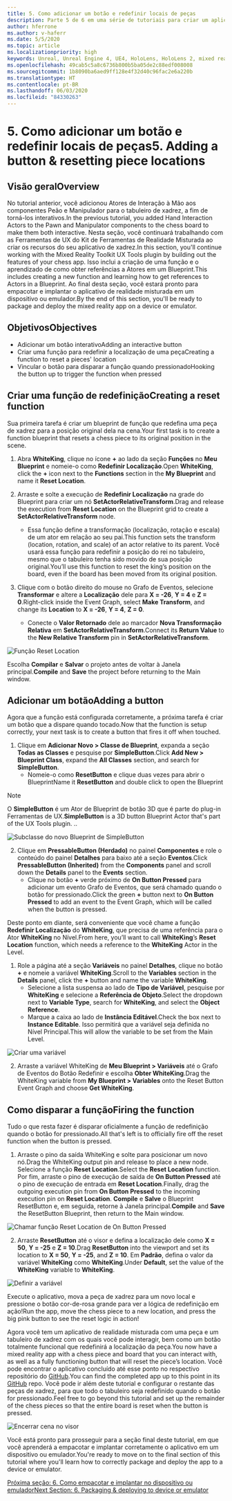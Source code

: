 ```yaml
---
title: 5. Como adicionar um botão e redefinir locais de peças
description: Parte 5 de 6 em uma série de tutoriais para criar um aplicativo de xadrez simples usando o Unreal Engine 4 e o plug-in Ferramentas de UX do Kit de Ferramentas de Realidade Misturada
author: hferrone
ms.author: v-haferr
ms.date: 5/5/2020
ms.topic: article
ms.localizationpriority: high
keywords: Unreal, Unreal Engine 4, UE4, HoloLens, HoloLens 2, mixed reality, tutorial, getting started, mrtk, uxt, UX Tools, documentation
ms.openlocfilehash: 49cab5c5a8c6736b800b5ba05de2c88edf008008
ms.sourcegitcommit: 1b8090ba6aed9ff128e4f32d40c96fac2e6a220b
ms.translationtype: HT
ms.contentlocale: pt-BR
ms.lasthandoff: 06/03/2020
ms.locfileid: "84330263"
---
```

# <a name="5-adding-a-button--resetting-piece-locations"></a><span data-ttu-id="bbfe2-104">5. Como adicionar um botão e redefinir locais de peças</span><span class="sxs-lookup"><span data-stu-id="bbfe2-104">5. Adding a button & resetting piece locations</span></span>


## <a name="overview"></a><span data-ttu-id="bbfe2-105">Visão geral</span><span class="sxs-lookup"><span data-stu-id="bbfe2-105">Overview</span></span>

<span data-ttu-id="bbfe2-106">No tutorial anterior, você adicionou Atores de Interação à Mão aos componentes Peão e Manipulador para o tabuleiro de xadrez, a fim de torná-los interativos.</span><span class="sxs-lookup"><span data-stu-id="bbfe2-106">In the previous tutorial, you added Hand Interaction Actors to the Pawn and Manipulator components to the chess board to make them both interactive.</span></span> <span data-ttu-id="bbfe2-107">Nesta seção, você continuará trabalhando com as Ferramentas de UX do Kit de Ferramentas de Realidade Misturada ao criar os recursos do seu aplicativo de xadrez.</span><span class="sxs-lookup"><span data-stu-id="bbfe2-107">In this section, you'll continue working with the Mixed Reality Toolkit UX Tools plugin by building out the features of your chess app.</span></span> <span data-ttu-id="bbfe2-108">Isso inclui a criação de uma função e o aprendizado de como obter referências a Atores em um Blueprint.</span><span class="sxs-lookup"><span data-stu-id="bbfe2-108">This includes creating a new function and learning how to get references to Actors in a Blueprint.</span></span> <span data-ttu-id="bbfe2-109">Ao final desta seção, você estará pronto para empacotar e implantar o aplicativo de realidade misturada em um dispositivo ou emulador.</span><span class="sxs-lookup"><span data-stu-id="bbfe2-109">By the end of this section, you'll be ready to package and deploy the mixed reality app on a device or emulator.</span></span>

## <a name="objectives"></a><span data-ttu-id="bbfe2-110">Objetivos</span><span class="sxs-lookup"><span data-stu-id="bbfe2-110">Objectives</span></span>

* <span data-ttu-id="bbfe2-111">Adicionar um botão interativo</span><span class="sxs-lookup"><span data-stu-id="bbfe2-111">Adding an interactive button</span></span>
* <span data-ttu-id="bbfe2-112">Criar uma função para redefinir a localização de uma peça</span><span class="sxs-lookup"><span data-stu-id="bbfe2-112">Creating a function to reset a pieces' location</span></span>
* <span data-ttu-id="bbfe2-113">Vincular o botão para disparar a função quando pressionado</span><span class="sxs-lookup"><span data-stu-id="bbfe2-113">Hooking the button up to trigger the function when pressed</span></span>

## <a name="creating-a-reset-function"></a><span data-ttu-id="bbfe2-114">Criar uma função de redefinição</span><span class="sxs-lookup"><span data-stu-id="bbfe2-114">Creating a reset function</span></span>
<span data-ttu-id="bbfe2-115">Sua primeira tarefa é criar um blueprint de função que redefina uma peça de xadrez para a posição original dela na cena.</span><span class="sxs-lookup"><span data-stu-id="bbfe2-115">Your first task is to create a function blueprint that resets a chess piece to its original position in the scene.</span></span> 

1.  <span data-ttu-id="bbfe2-116">Abra **WhiteKing**, clique no ícone **+** ao lado da seção **Funções** no **Meu Blueprint** e nomeie-o como **Redefinir Localização**.</span><span class="sxs-lookup"><span data-stu-id="bbfe2-116">Open **WhiteKing**, click the **+** icon next to the **Functions** section in the **My Blueprint** and name it **Reset Location**.</span></span> 

2.  <span data-ttu-id="bbfe2-117">Arraste e solte a execução de **Redefinir Localização** na grade do Blueprint para criar um nó **SetActorRelativeTransform**.</span><span class="sxs-lookup"><span data-stu-id="bbfe2-117">Drag and release the execution from **Reset Location** on the Blueprint grid to create a **SetActorRelativeTransform** node.</span></span> 
    * <span data-ttu-id="bbfe2-118">Essa função define a transformação (localização, rotação e escala) de um ator em relação ao seu pai.</span><span class="sxs-lookup"><span data-stu-id="bbfe2-118">This function sets the transform (location, rotation, and scale) of an actor relative to its parent.</span></span> <span data-ttu-id="bbfe2-119">Você usará essa função para redefinir a posição do rei no tabuleiro, mesmo que o tabuleiro tenha sido movido de sua posição original.</span><span class="sxs-lookup"><span data-stu-id="bbfe2-119">You’ll use this function to reset the king’s position on the board, even if the board has been moved from its original position.</span></span> 
    
3. <span data-ttu-id="bbfe2-120">Clique com o botão direito do mouse no Grafo de Eventos, selecione **Transformar** e altere a **Localização** dele para **X = -26**, **Y = 4** e **Z = 0**.</span><span class="sxs-lookup"><span data-stu-id="bbfe2-120">Right-click inside the Event Graph, select **Make Transform**, and change its **Location** to **X = -26**, **Y = 4**, **Z = 0**.</span></span>
    * <span data-ttu-id="bbfe2-121">Conecte o **Valor Retornado** dele ao marcador **Nova Transformação Relativa** em **SetActorRelativeTransform**.</span><span class="sxs-lookup"><span data-stu-id="bbfe2-121">Connect its **Return Value** to the **New Relative Transform** pin in **SetActorRelativeTransform**.</span></span> 

![Função Reset Location](images/unreal-uxt/5-function.PNG)

<span data-ttu-id="bbfe2-123">Escolha **Compilar** e **Salvar** o projeto antes de voltar à Janela principal.</span><span class="sxs-lookup"><span data-stu-id="bbfe2-123">**Compile** and **Save** the project before returning to the Main window.</span></span> 


## <a name="adding-a-button"></a><span data-ttu-id="bbfe2-124">Adicionar um botão</span><span class="sxs-lookup"><span data-stu-id="bbfe2-124">Adding a button</span></span>
<span data-ttu-id="bbfe2-125">Agora que a função está configurada corretamente, a próxima tarefa é criar um botão que a dispare quando tocado.</span><span class="sxs-lookup"><span data-stu-id="bbfe2-125">Now that the function is setup correctly, your next task is to create a button that fires it off when touched.</span></span> 

1.  <span data-ttu-id="bbfe2-126">Clique em **Adicionar Novo > Classe de Blueprint**, expanda a seção **Todas as Classes** e pesquise por **SimpleButton**.</span><span class="sxs-lookup"><span data-stu-id="bbfe2-126">Click **Add New > Blueprint Class**, expand the **All Classes** section, and search for **SimpleButton**.</span></span> 
    * <span data-ttu-id="bbfe2-127">Nomeie-o como **ResetButton** e clique duas vezes para abrir o Blueprint</span><span class="sxs-lookup"><span data-stu-id="bbfe2-127">Name it **ResetButton** and double click to open the Blueprint</span></span>

> [!NOTE]
> <span data-ttu-id="bbfe2-128">O **SimpleButton** é um Ator de Blueprint de botão 3D que é parte do plug-in Ferramentas de UX.</span><span class="sxs-lookup"><span data-stu-id="bbfe2-128">**SimpleButton** is a 3D button Blueprint Actor that's part of the UX Tools plugin.</span></span> <span data-ttu-id="bbfe2-129">.</span><span class="sxs-lookup"><span data-stu-id="bbfe2-129">.</span></span> 

![Subclasse do novo Blueprint de SimpleButton](images/unreal-uxt/5-subclass.PNG)

2. <span data-ttu-id="bbfe2-131">Clique em **PressableButton (Herdado)** no painel **Componentes** e role o conteúdo do painel **Detalhes** para baixo até a seção **Eventos**.</span><span class="sxs-lookup"><span data-stu-id="bbfe2-131">Click **PressableButton (Inherited)** from the **Components** panel and scroll down the **Details** panel to the **Events** section.</span></span> 
    * <span data-ttu-id="bbfe2-132">Clique no botão **+** verde próximo de **On Button Pressed** para adicionar um evento Grafo de Eventos, que será chamado quando o botão for pressionado.</span><span class="sxs-lookup"><span data-stu-id="bbfe2-132">Click the green **+** button next to **On Button Pressed** to add an event to the Event Graph, which will be called when the button is pressed.</span></span> 
    
<span data-ttu-id="bbfe2-133">Deste ponto em diante, será conveniente que você chame a função **Redefinir Localização** do **WhiteKing**, que precisa de uma referência para o Ator **WhiteKing** no Nível.</span><span class="sxs-lookup"><span data-stu-id="bbfe2-133">From here, you’ll want to call **WhiteKing**’s **Reset Location** function, which needs a reference to the **WhiteKing** Actor in the Level.</span></span> 

1.  <span data-ttu-id="bbfe2-134">Role a página até a seção **Variáveis** no painel **Detalhes**, clique no botão **+** e nomeie a variável **WhiteKing**.</span><span class="sxs-lookup"><span data-stu-id="bbfe2-134">Scroll to the **Variables** section in the **Details** panel, click the **+** button and name the variable **WhiteKing**.</span></span> 
    * <span data-ttu-id="bbfe2-135">Selecione a lista suspensa ao lado de **Tipo de Variável**, pesquise por **WhiteKing** e selecione a **Referência de Objeto**.</span><span class="sxs-lookup"><span data-stu-id="bbfe2-135">Select the dropdown next to **Variable Type**, search for **WhiteKing**, and select the **Object Reference**.</span></span> 
    * <span data-ttu-id="bbfe2-136">Marque a caixa ao lado de **Instância Editável**.</span><span class="sxs-lookup"><span data-stu-id="bbfe2-136">Check the box next to **Instance Editable**.</span></span> <span data-ttu-id="bbfe2-137">Isso permitirá que a variável seja definida no Nível Principal.</span><span class="sxs-lookup"><span data-stu-id="bbfe2-137">This will allow the variable to be set from the Main Level.</span></span> 

![Criar uma variável](images/unreal-uxt/5-var.PNG)

2.  <span data-ttu-id="bbfe2-139">Arraste a variável WhiteKing de **Meu Blueprint > Variáveis** até o Grafo de Eventos do Botão Redefinir e escolha **Obter WhiteKing**.</span><span class="sxs-lookup"><span data-stu-id="bbfe2-139">Drag the WhiteKing variable from **My Blueprint > Variables** onto the Reset Button Event Graph and choose **Get WhiteKing**.</span></span> 

## <a name="firing-the-function"></a><span data-ttu-id="bbfe2-140">Como disparar a função</span><span class="sxs-lookup"><span data-stu-id="bbfe2-140">Firing the function</span></span>
<span data-ttu-id="bbfe2-141">Tudo o que resta fazer é disparar oficialmente a função de redefinição quando o botão for pressionado.</span><span class="sxs-lookup"><span data-stu-id="bbfe2-141">All that's left is to officially fire off the reset function when the button is pressed.</span></span>

1.  <span data-ttu-id="bbfe2-142">Arraste o pino da saída WhiteKing e solte para posicionar um novo nó.</span><span class="sxs-lookup"><span data-stu-id="bbfe2-142">Drag the WhiteKing output pin and release to place a new node.</span></span> <span data-ttu-id="bbfe2-143">Selecione a função **Reset Location**.</span><span class="sxs-lookup"><span data-stu-id="bbfe2-143">Select the **Reset Location** function.</span></span> <span data-ttu-id="bbfe2-144">Por fim, arraste o pino de execução de saída de **On Button Pressed** até o pino de execução de entrada em **Reset Location**.</span><span class="sxs-lookup"><span data-stu-id="bbfe2-144">Finally, drag the outgoing execution pin from **On Button Pressed** to the incoming execution pin on **Reset Location**.</span></span> <span data-ttu-id="bbfe2-145">**Compile** e **Salve** o Blueprint ResetButton e, em seguida, retorne à Janela principal.</span><span class="sxs-lookup"><span data-stu-id="bbfe2-145">**Compile** and **Save** the ResetButton Blueprint, then return to the Main window.</span></span> 

![Chamar função Reset Location de On Button Pressed](images/unreal-uxt/5-callresetloc.PNG)

2.  <span data-ttu-id="bbfe2-147">Arraste **ResetButton** até o visor e defina a localização dele como **X = 50**, **Y = -25** e **Z = 10**.</span><span class="sxs-lookup"><span data-stu-id="bbfe2-147">Drag **ResetButton** into the viewport and set its location to **X = 50**, **Y = -25**, and **Z = 10**.</span></span> <span data-ttu-id="bbfe2-148">Em **Padrão**, defina o valor da variável **WhiteKing** como **WhiteKing**.</span><span class="sxs-lookup"><span data-stu-id="bbfe2-148">Under **Default**, set the value of the **WhiteKing** variable to **WhiteKing**.</span></span>

![Definir a variável](images/unreal-uxt/5-buttonlevel.PNG)

<span data-ttu-id="bbfe2-150">Execute o aplicativo, mova a peça de xadrez para um novo local e pressione o botão cor-de-rosa grande para ver a lógica de redefinição em ação!</span><span class="sxs-lookup"><span data-stu-id="bbfe2-150">Run the app, move the chess piece to a new location, and press the big pink button to see the reset logic in action!</span></span>

<span data-ttu-id="bbfe2-151">Agora você tem um aplicativo de realidade misturada com uma peça e um tabuleiro de xadrez com os quais você pode interagir, bem como um botão totalmente funcional que redefinirá a localização da peça.</span><span class="sxs-lookup"><span data-stu-id="bbfe2-151">You now have a mixed reality app with a chess piece and board that you can interact with, as well as a fully functioning button that will reset the piece’s location.</span></span> <span data-ttu-id="bbfe2-152">Você pode encontrar o aplicativo concluído até esse ponto no respectivo repositório do [GitHub](https://github.com/microsoft/MixedReality-Unreal-Samples/tree/master/ChessApp).</span><span class="sxs-lookup"><span data-stu-id="bbfe2-152">You can find the completed app up to this point in its [GitHub](https://github.com/microsoft/MixedReality-Unreal-Samples/tree/master/ChessApp) repo.</span></span> <span data-ttu-id="bbfe2-153">Você pode ir além deste tutorial e configurar o restante das peças de xadrez, para que todo o tabuleiro seja redefinido quando o botão for pressionado.</span><span class="sxs-lookup"><span data-stu-id="bbfe2-153">Feel free to go beyond this tutorial and set up the remainder of the chess pieces so that the entire board is reset when the button is pressed.</span></span>

![Encerrar cena no visor](images/unreal-uxt/5-endscene.PNG)

<span data-ttu-id="bbfe2-155">Você está pronto para prosseguir para a seção final deste tutorial, em que você aprenderá a empacotar e implantar corretamente o aplicativo em um dispositivo ou emulador.</span><span class="sxs-lookup"><span data-stu-id="bbfe2-155">You're ready to move on to the final section of this tutorial where you'll learn how to correctly package and deploy the app to a device or emulator.</span></span>

[<span data-ttu-id="bbfe2-156">Próxima seção: 6. Como empacotar e implantar no dispositivo ou emulador</span><span class="sxs-lookup"><span data-stu-id="bbfe2-156">Next Section: 6. Packaging & deploying to device or emulator</span></span>](unreal-uxt-ch6.md)
